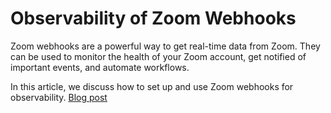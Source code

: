 # Observability of Zoom Webhooks
Zoom webhooks are a powerful way to get real-time data from Zoom. 
They can be used to monitor the health of your Zoom account, get notified of important events, and automate workflows. 

In this article, we discuss how to set up and use Zoom webhooks for observability.
[Blog post](#)
